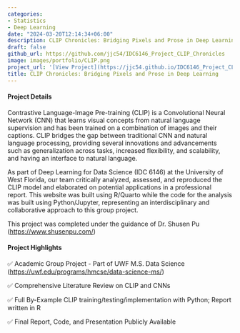 ```yaml
---
categories:
- Statistics
- Deep Learning
date: "2024-03-20T12:14:34+06:00"
description: CLIP Chronicles: Bridging Pixels and Prose in Deep Learning
draft: false
github_url: https://github.com/jjc54/IDC6146_Project_CLIP_Chronicles
image: images/portfolio/CLIP.png
project_url: '[View Project](https://jjc54.github.io/IDC6146_Project_CLIP_Chronicles/)'
title: CLIP Chronicles: Bridging Pixels and Prose in Deep Learning
---
```



#### Project Details

Contrastive Language-Image Pre-training (CLIP) is a Convolutional Neural Network (CNN) that learns visual concepts from natural language supervision and has been trained on a combination of images and their captions. CLIP bridges the gap between traditional CNN and natural language processing, providing several innovations and advancements such as generalization across tasks, increased flexibility, and scalability, and having an interface to natural language.

As part of Deep Learning for Data Science (IDC 6146) at the University of West Florida, our team critically analyzed, assessed, and reproduced the CLIP model and elaborated on potential applications in a professional report. This website was built using R/Quarto while the code for the analysis was built using Python/Jupyter, representing an interdisciplinary and collaborative approach to this group project.

This project was completed under the guidance of Dr. Shusen Pu (https://www.shusenpu.com/)

#### Project Highlights

✅ Academic Group Project - Part of UWF M.S. Data Science (https://uwf.edu/programs/hmcse/data-science-ms/)

✅ Comprehensive Literature Review on CLIP and CNNs

✅ Full By-Example CLIP training/testing/implementation with Python; Report written in R

✅ Final Report, Code, and Presentation Publicly Available